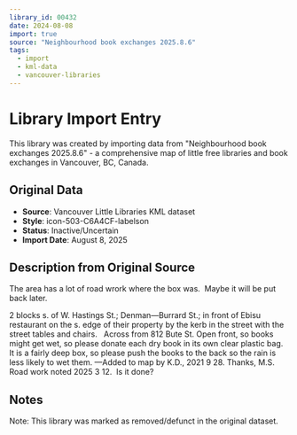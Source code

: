 ```yaml
---
library_id: 00432
date: 2024-08-08
import: true
source: "Neighbourhood book exchanges 2025.8.6"
tags:
  - import
  - kml-data
  - vancouver-libraries
---
```


# Library Import Entry

This library was created by importing data from "Neighbourhood book exchanges 2025.8.6" - a comprehensive map of little free libraries and book exchanges in Vancouver, BC, Canada.

## Original Data

- **Source**: Vancouver Little Libraries KML dataset
- **Style**: icon-503-C6A4CF-labelson
- **Status**: Inactive/Uncertain
- **Import Date**: August 8, 2025

## Description from Original Source

The area has a lot of road wrork where the box was.  Maybe it will be put back later.  

2 blocks s. of W. Hastings St.; Denman—Burrard St.; in front of Ebisu restaurant on the s. edge of their property by the kerb in the street with the street tables and chairs.  
Across from 812 Bute St.
Open front, so books might get wet, so please donate each dry book in its own clear plastic bag.  
It is a fairly deep box, so please push the books to the back so the rain is less likely to wet them.
—Added to map by K.D., 2021 9 28. Thanks, M.S.
Road work noted 2025 3 12.  Is it done?



## Notes

Note: This library was marked as removed/defunct in the original dataset.
